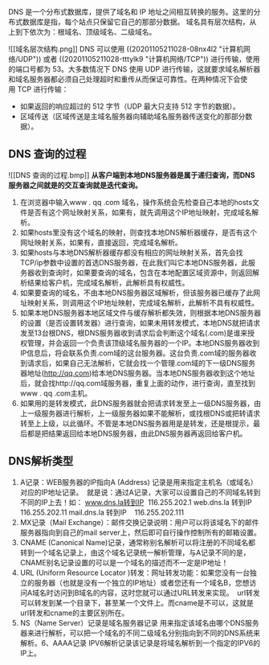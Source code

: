 DNS 是一个分布式数据库，提供了域名和 IP 地址之间相互转换的服务。这里的分布式数据库是指，每个站点只保留它自己的那部分数据。
域名具有层次结构，从上到下依次为：根域名、顶级域名、二级域名。

![[域名层次结构.png]]
DNS 可以使用 ((20201105211028-08nx4l2 "计算机网络/UDP")) 或者 ((20201105211028-tttylk9 "计算机网络/TCP")) 进行传输，使用的端口号都为 53。大多数情况下 DNS 使用 UDP 进行传输，这就要求域名解析器和域名服务器都必须自己处理超时和重传从而保证可靠性。在两种情况下会使用 TCP 进行传输：

- 如果返回的响应超过的 512 字节（UDP 最大只支持 512 字节的数据）。
- 区域传送（区域传送是主域名服务器向辅助域名服务器传送变化的那部分数据）。

## DNS 查询的过程

![[DNS 查询的过程.bmp]]
**从客户端到本地DNS服务器是属于递归查询，而DNS服务器之间就是的交互查询就是迭代查询。**

1. 在浏览器中输入www  . qq  .com 域名，操作系统会先检查自己本地的hosts文件是否有这个网址映射关系，如果有，就先调用这个IP地址映射，完成域名解析。
2. 如果hosts里没有这个域名的映射，则查找本地DNS解析器缓存，是否有这个网址映射关系，如果有，直接返回，完成域名解析。
3. 如果hosts与本地DNS解析器缓存都没有相应的网址映射关系，首先会找TCP/ip参数中设置的首选DNS服务器，在此我们叫它本地DNS服务器，此服务器收到查询时，如果要查询的域名，包含在本地配置区域资源中，则返回解析结果给客户机，完成域名解析，此解析具有权威性。
4. 如果要查询的域名，不由本地DNS服务器区域解析，但该服务器已缓存了此网址映射关系，则调用这个IP地址映射，完成域名解析，此解析不具有权威性。
5. 如果本地DNS服务器本地区域文件与缓存解析都失效，则根据本地DNS服务器的设置（是否设置转发器）进行查询，如果未用转发模式，本地DNS就把请求发至13台根DNS，根DNS服务器收到请求后会判断这个域名(.com)是谁来授权管理，并会返回一个负责该顶级域名服务器的一个IP。本地DNS服务器收到IP信息后，将会联系负责.com域的这台服务器。这台负责.com域的服务器收到请求后，如果自己无法解析，它就会找一个管理.com域的下一级DNS服务器地址(http://qq.com)给本地DNS服务器。当本地DNS服务器收到这个地址后，就会找http://qq.com域服务器，重复上面的动作，进行查询，直至找到www  . qq  .com主机。
6. 如果用的是转发模式，此DNS服务器就会把请求转发至上一级DNS服务器，由上一级服务器进行解析，上一级服务器如果不能解析，或找根DNS或把转请求转至上上级，以此循环。不管是本地DNS服务器用是是转发，还是根提示，最后都是把结果返回给本地DNS服务器，由此DNS服务器再返回给客户机。

## DNS解析类型

1. A记录：WEB服务器的IP指向A (Address) 记录是用来指定主机名（或域名）对应的IP地址记录。 
   就是说：通过A记录，大家可以设置自己的不同域名转到不同的IP上去！如：
   www.dns.la转到IP  116.255.202.1
   web.dns.la 转到IP   116.255.202.11
   mail.dns.la 转到IP    116.255.202.111
2. MX记录（Mail Exchange）：邮件交换记录说明：用户可以将该域名下的邮件服务器指向到自己的mail server上，然后即可自行操作控制所有的邮箱设置。
3. CNAME (Canonical Name)记录，通常称别名解析可以将注册的不同域名都转到一个域名记录上，由这个域名记录统一解析管理，与A记录不同的是，CNAME别名记录设置的可以是一个域名的描述而不一定是IP地址！
4. URL (Uniform Resource Locator )转发：网址转发功能：如果您没有一台独立的服务器（也就是没有一个独立的IP地址）或者您还有一个域名B，您想访问A域名时访问到B域名的内容，这时您就可以通过URL转发来实现。 
   url转发可以转发到某一个目录下，甚至某一个文件上。而cname是不可以，这就是url转发和cname的主要区别所在。
5. NS（Name Server）记录是域名服务器记录
   用来指定该域名由哪个DNS服务器来进行解析，可以把一个域名的不同二级域名分别指向到不同的DNS系统来解析。6、AAAA记录 IPV6解析记录该记录是将域名解析到一个指定的IPV6的IP上。
